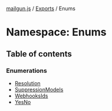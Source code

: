 [mailgun.js](../README.md) / [Exports](../modules.md) / Enums

# Namespace: Enums

## Table of contents

### Enumerations

- [Resolution](../enums/Enums.Resolution.md)
- [SuppressionModels](../enums/Enums.SuppressionModels.md)
- [WebhooksIds](../enums/Enums.WebhooksIds.md)
- [YesNo](../enums/Enums.YesNo.md)
